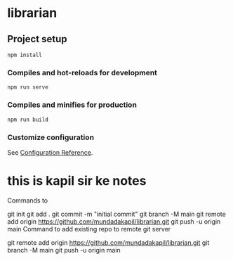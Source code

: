 # librarian

## Project setup
```
npm install
```

### Compiles and hot-reloads for development
```
npm run serve
```

### Compiles and minifies for production
```
npm run build
```

### Customize configuration
See [Configuration Reference](https://cli.vuejs.org/config/).



# this is kapil sir ke notes

Commands to

git init
git add .
git commit -m "initial commit"
git branch -M main
git remote add origin https://github.com/mundadakapil/librarian.git
git push -u origin main
Command to add existing repo to remote git server

git remote add origin https://github.com/mundadakapil/librarian.git
git branch -M main
git push -u origin main
